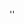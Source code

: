 '<?php
  if(ifuser($_POST['README'])){
  echo 'Repositorio de Iván Trillo para los trabajos de informatica de $php hecho en Cobach 04';
   echo' :)';
?>'
